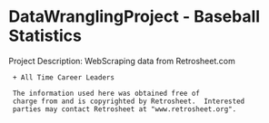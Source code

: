 # DataWranglingProject - Baseball Statistics

Project Description: 
     WebScraping data from Retrosheet.com
     
     + All Time Career Leaders

     The information used here was obtained free of
     charge from and is copyrighted by Retrosheet.  Interested
     parties may contact Retrosheet at "www.retrosheet.org".
